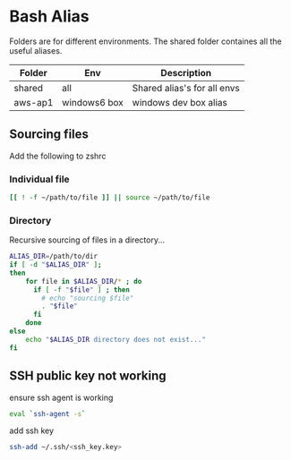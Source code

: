 # Bash Alias

Folders are for different environments. The shared folder containes all the useful aliases.

| Folder  | Env          | Description                 |
| ------- | ------------ | --------------------------- |
| shared  | all          | Shared alias's for all envs |
| aws-ap1 | windows6 box | windows dev box alias       |

## Sourcing files

Add the following to zshrc

### Individual file

``` bash
[[ ! -f ~/path/to/file ]] || source ~/path/to/file
```

### Directory

Recursive sourcing of files in a directory...

``` bash
ALIAS_DIR=/path/to/dir
if [ -d "$ALIAS_DIR" ];
then
    for file in $ALIAS_DIR/* ; do
      if [ -f "$file" ] ; then
        # echo "sourcing $file"
        . "$file"
      fi
    done
else
    echo "$ALIAS_DIR directory does not exist..."
fi
```

## SSH public key not working

ensure ssh agent is working

``` bash
eval `ssh-agent -s`
```

add ssh key

``` bash
ssh-add ~/.ssh/<ssh_key.key>
```
